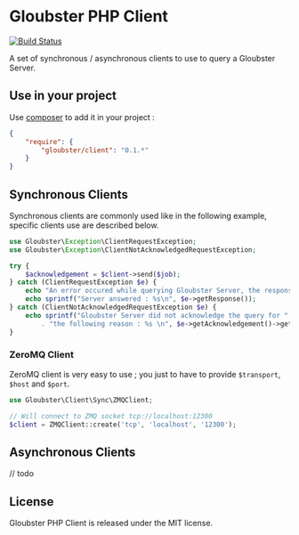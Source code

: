 # Gloubster PHP Client

[![Build Status](https://travis-ci.org/Gloubster/Client.png?branch=master)](https://travis-ci.org/Gloubster/Client)

A set of synchronous / asynchronous clients to use to query a Gloubster Server.

## Use in your project

Use [composer](http://getcomposer.org/) to add it in your project :

```json
{
    "require": {
        "gloubster/client": "0.1.*"
    }
}
```

## Synchronous Clients

Synchronous clients are commonly used like in the following example,
specific clients use are described below.

```php
use Gloubster\Exception\ClientRequestException;
use Gloubster\Exception\ClientNotAcknowledgedRequestException;

try {
    $acknowledgement = $client->send($job);
} catch (ClientRequestException $e) {
    echo "An error occured while querying Gloubster Server, the response was not understood\n";
    echo sprintf("Server answered : %s\n", $e->getResponse());
} catch (ClientNotAcknowledgedRequestException $e) {
    echo sprintf("Gloubster Server did not acknowledge the query for "
        . "the following reason : %s \n", $e->getAcknowledgement()->getReason());
}
```

### ZeroMQ Client

ZeroMQ client is very easy to use ; you just to have to provide `$transport`,
`$host` and `$port`.

```php
use Gloubster\Client\Sync\ZMQClient;

// Will connect to ZMQ socket tcp://localhost:12300
$client = ZMQClient::create('tcp', 'localhost', '12300');
```

## Asynchronous Clients

// todo

## License

Gloubster PHP Client is released under the MIT license.
